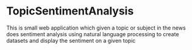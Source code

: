 # TopicSentimentAnalysis
This is small web application which given a topic or subject in the news does sentiment analysis using natural language processing to create datasets and display the sentiment on a given topic
